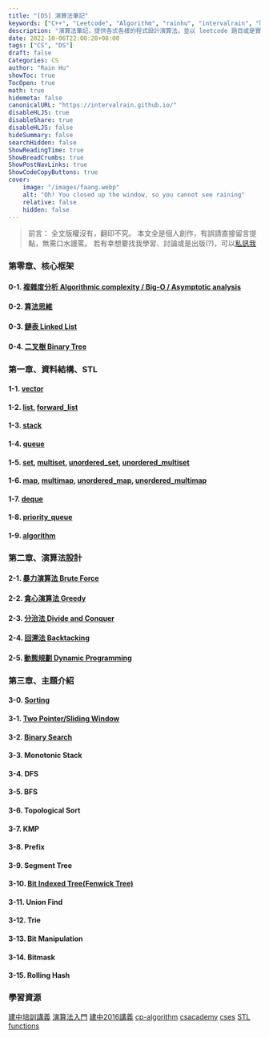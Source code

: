 ```yaml
---
title: "[DS] 演算法筆記"
keywords: ["C++", "Leetcode", "Algorithm", "rainhu", "intervalrain", "陣雨"]
description: "演算法筆記，提供各式各樣的程式設計演算法，並以 leetcode 題目或是實際案例出發，介紹並分析解法。"
date: 2022-10-06T22:00:28+08:00
tags: ["CS", "DS"]
draft: false
Categories: CS
author: "Rain Hu"
showToc: true
TocOpen: true
math: true
hidemeta: false
canonicalURL: "https://intervalrain.github.io/"
disableHLJS: true
disableShare: true
disableHLJS: false
hideSummary: false
searchHidden: false
ShowReadingTime: true
ShowBreadCrumbs: true
ShowPostNavLinks: true
ShowCodeCopyButtons: true
cover:
    image: "/images/faang.webp"
    alt: "Oh! You closed up the window, so you cannot see raining"
    relative: false
    hidden: false
---
```


> 前言：
> 全文版權沒有，翻印不究。
> 本文全是個人創作，有誤請直接留言提點，無需口水謾罵。
> 若有幸想要找我學習、討論或是出版(?)，可以[私訊我](/posts/aboutme)

### 第零章、核心框架
#### 0-1. [複雜度分析 Algorithmic complexity / Big-O / Asymptotic analysis](/posts/cs/algo/bigo)
#### 0-2. [算法思維](/posts/cs/algo/concept)
#### 0-3. [鏈表 Linked List](/posts/cs/algo/linked_list)
#### 0-4. [二叉樹 Binary Tree](/posts/cs/algo/binary_tree)

### 第一章、資料結構、STL
#### 1-1. [vector](https://en.cppreference.com/w/cpp/container/vector)
#### 1-2. [list](https://en.cppreference.com/w/cpp/container/list), [forward_list](https://en.cppreference.com/w/cpp/container/forward_list)
#### 1-3. [stack](https://en.cppreference.com/w/cpp/container/stack)
#### 1-4. [queue](https://en.cppreference.com/w/cpp/container/queue)
#### 1-5. [set](https://en.cppreference.com/w/cpp/container/set), [multiset](https://en.cppreference.com/w/cpp/container/multiset), [unordered_set](https://en.cppreference.com/w/cpp/container/https://en.cppreference.com/w/cpp/container/unordered_set), [unordered_multiset](https://en.cppreference.com/w/cpp/container/unordered_multiset)
#### 1-6. [map](https://en.cppreference.com/w/cpp/container/map), [multimap](https://en.cppreference.com/w/cpp/container/multimap), [unordered_map](https://en.cppreference.com/w/cpp/container/https://en.cppreference.com/w/cpp/container/unordered_map), [unordered_multimap](https://en.cppreference.com/w/cpp/container/unordered_multimap)
#### 1-7. [deque](https://en.cppreference.com/w/cpp/container/deque)
#### 1-8. [priority_queue](https://en.cppreference.com/w/cpp/container/priority_queue)
#### 1-9. [algorithm](https://en.cppreference.com/w/cpp/algorithm) <!-- /posts/cs/algo/algorithm) -->

### 第二章、演算法設計
#### 2-1. [暴力演算法 Brute Force](/posts/cs/algo/brute_force)
#### 2-2. [貪心演算法 Greedy](/posts/cs/algo/greedy)
#### 2-3. [分治法 Divide and Conquer](/posts/cs/algo/divide_and_conquer)
#### 2-4. [回溯法 Backtacking](/posts/cs/algo/backtracking)
#### 2-5. [動態規劃 Dynamic Programming](/posts/cs/algo/dp)

### 第三章、主題介紹
#### 3-0. [Sorting](/posts/cs/algo/sorting)
#### 3-1. [Two Pointer/Sliding Window](/posts/cs/algo/two_pointer)
#### 3-2. [Binary Search](/posts/cs/algo/binary_search)
#### 3-3. Monotonic Stack
#### 3-4. DFS
#### 3-5. BFS
#### 3-6. Topological Sort
#### 3-7. KMP
#### 3-8. Prefix
#### 3-9. Segment Tree
#### 3-10. [Bit Indexed Tree(Fenwick Tree)](/posts/cs/algo/BIT)
#### 3-11. Union Find
#### 3-12. Trie
#### 3-13. Bit Manipulation
#### 3-14. Bitmask
#### 3-15. Rolling Hash

### 學習資源
[建中培訓講義](https://tioj.ck.tp.edu.tw/uploads/attachment/5/12/1_2.pdf)
[演算法入門](https://drive.google.com/file/d/1LLmHjzG_zidmCcS4qX9kLzMCjHsG7PLy/view)
[建中2016講義](https://tioj.ck.tp.edu.tw/articles/5)
[cp-algorithm](https://cp-algorithms.com/#navigation)
[csacademy](https://csacademy.com/)
[cses](https://cses.fi/problemset/)
[STL functions](https://cwang.me/2020/02/02/cpp-notes/)